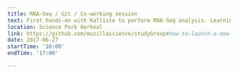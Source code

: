 ```yaml
---
title: RNA-Seq / Git / Co-working session
text: First hands-on with Kallisto to perform RNA-Seq analysis. Learning how to build common pipelines with Github. Co-working as usual. 
location: Science Park Oerknal
link: https://github.com/mozillascience/studyGroup#how-to-launch-a-new-event
date: 2017-06-27
startTime: '16:00'
endTime: '17:00'

---
```

